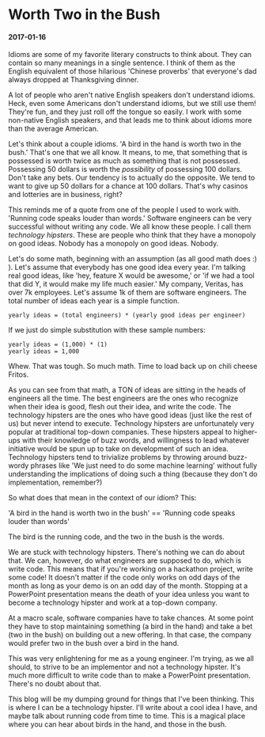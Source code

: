 # Worth Two in the Bush
#### 2017-01-16

Idioms are some of my favorite literary constructs to think about. They can
contain so many meanings in a single sentence. I think of them as the English
equivalent of those hilarious 'Chinese proverbs' that everyone's dad always
dropped at Thanksgiving dinner.

A lot of people who aren't native English speakers don't understand idioms.
Heck, even some Americans don't understand idioms, but we still use them!
They're fun, and they just roll off the tongue so easily. I work with some
non-native English speakers, and that leads me to think about idioms more than
the average American.

Let's think about a couple idioms. 'A bird in the hand is worth two in the
bush.' That's one that we all know. It means, to me, that something that is
possessed is worth twice as much as something that is not possessed. Possessing
50 dollars is worth the *possibility* of possessing 100 dollars. Don't take any
bets. Our tendency is to actually do the opposite. We tend to want to give up 50
dollars for a chance at 100 dollars. That's why casinos and lotteries are in
business, right?

This reminds me of a quote from one of the people I used to work with. 'Running
code speaks louder than words.' Software engineers can be very successful
without writing any code. We all know these people. I call them *technology
hipsters*. These are people who think that they have a monopoly on good ideas.
Nobody has a monopoly on good ideas. Nobody.

Let's do some math, beginning with an assumption (as all good math does :) ).
Let's assume that everybody has one good idea every year. I'm talking real good
ideas, like 'hey, feature X would be awesome,' or 'if we had a tool that did Y,
it would make my life much easier.' My company, Veritas, has over 7k employees.
Let's assume 1k of them are software engineers. The total number of ideas each
year is a simple function.

```
yearly ideas = (total engineers) * (yearly good ideas per engineer)
```
If we just do simple substitution with these sample numbers:
```
yearly ideas = (1,000) * (1)
yearly ideas = 1,000
```

Whew. That was tough. So much math. Time to load back up on chili cheese Fritos.

As you can see from that math, a TON of ideas are sitting in the heads of
engineers all the time. The best engineers are the ones who recognize when their
idea is good, flesh out their idea, and write the code. The technology hipsters
are the ones who have good ideas (just like the rest of us) but never intend to
execute. Technology hipsters are unfortunately very popular at traditional
top-down companies. These hipsters appeal to higher-ups with their knowledge of
buzz words, and willingness to lead whatever initiative would be spun up to take
on development of such an idea. Technology hipsters tend to trivialize problems
by throwing around buzz-wordy phrases like 'We just need to do some machine
learning' without fully understanding the implications of doing such a thing
(because they don't do implementation, remember?)

So what does that mean in the context of our idiom? This:

'A bird in the hand is worth two in the bush' == 'Running code speaks louder
than words'

The bird is the running code, and the two in the bush is the words.

We are stuck with technology hipsters. There's nothing we can do about that. We
can, however, do what engineers are supposed to do, which is write code. This
means that if you're working on a hackathon project, write some code! It doesn't
matter if the code only works on odd days of the month as long as your demo is
on an odd day of the month. Stopping at a PowerPoint presentation means the
death of your idea unless you want to become a technology hipster and work at a
top-down company.

At a macro scale, software companies have to take chances. At some point they
have to stop maintaining something (a bird in the hand) and take a bet (two in
the bush) on building out a new offering. In that case, the company would prefer
two in the bush over a bird in the hand.

This was very enlightening for me as a young engineer. I'm trying, as we all
should, to strive to be an implementor and not a technology hipster. It's much
more difficult to write code than to make a PowerPoint presentation. There's no
doubt about that.

This blog will be my dumping ground for things that I've been thinking. This is
where I can be a technology hipster. I'll write about a cool idea I have, and
maybe talk about running code from time to time. This is a magical place where
you can hear about birds in the hand, and those in the bush.
